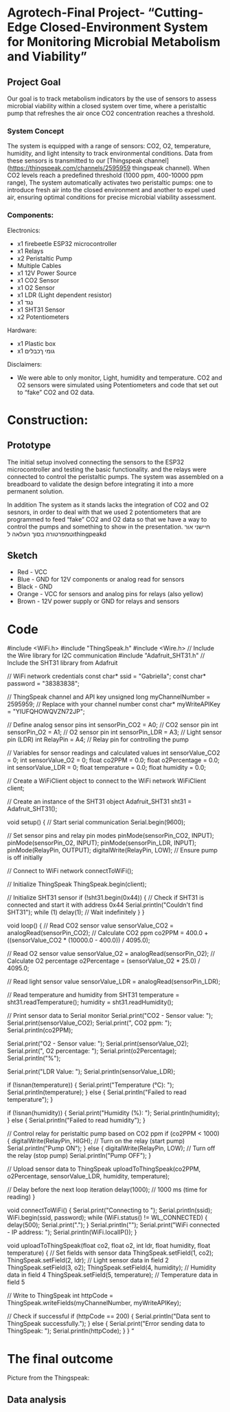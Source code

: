 # Agrotech-Final Project- “Cutting-Edge Closed-Environment System for Monitoring Microbial Metabolism and Viability”
## Project Goal
Our goal is to track metabolism indicators by the use of sensors to assess microbial viability within a closed system over time, where a peristaltic pump that refreshes the air once CO2 concentration reaches a threshold.
### System Concept
The system is equipped with a range of sensors: CO2, O2, temperature, humidity, and light intensity to track environmental conditions. Data from these sensors is transmitted to our [Thingspeak channel] (https://thingspeak.com/channels/2595959 thingspeak channel). When CO2 levels reach a predefined threshold (1000 ppm, 400-10000 ppm range), The system automatically activates two peristaltic pumps: one to introduce fresh air into the closed environment and another to expel used air, ensuring optimal conditions for precise microbial viability assessment.
### Components:

Electronics:

* x1 firebeetle ESP32 microcontroller 
* x1 Relays 
* x2 Peristaltic Pump 
* Multiple Cables
* x1 12V Power Source
* x1 CO2 Sensor
* x1 O2 Sensor
* x1 LDR (Light dependent resistor)
* x1 נגד
* x1 SHT31 Sensor
* x2 Potentiometers

Hardware:

* x1 Plastic box
* x1 גומי ךכבלים

Disclaimers:
* We were able to only monitor, Light, humidity and temperature. CO2 and O2 sensors were simulated using Potentiometers and code that set out to “fake” CO2 and O2 data.

# Construction:

## Prototype
The initial setup involved connecting the sensors to the ESP32 microcontroller and testing the basic functionality. and the relays were connected to control the peristaltic pumps. The system was assembled on a breadboard to validate the design before integrating it into a more permanent solution.

In addition The system as it stands lacks the integration of CO2 and O2 sesnors, in order to deal with that we used 2 potentiometers that are programmed to feed “fake” CO2 and O2 data so that we have a way to control the pumps and something to show in the presentation.
חיישני אור וטמפרטורה 
בסוך העלאה לthingpeakd

## Sketch
  * Red - VCC
  * Blue - GND for 12V components or analog read for sensors
  * Black - GND
  * Orange - VCC for sensors and analog pins for relays (also yellow)
  * Brown - 12V power supply or GND for relays and sensors

# Code

#include <WiFi.h>
#include "ThingSpeak.h"
#include <Wire.h>      // Include the Wire library for I2C communication
#include "Adafruit_SHT31.h" // Include the SHT31 library from Adafruit


// WiFi network credentials
const char* ssid = "Gabriella";
const char* password = "38383838";


// ThingSpeak channel and API key
unsigned long myChannelNumber = 2595959; // Replace with your channel number
const char* myWriteAPIKey = "YIUFQHOWQVZN72JP";


// Define analog sensor pins
int sensorPin_CO2 = A0;   // CO2 sensor pin
int sensorPin_O2 = A1;    // O2 sensor pin
int sensorPin_LDR = A3;   // Light sensor pin (LDR)
int RelayPin = A4;        // Relay pin for controlling the pump


// Variables for sensor readings and calculated values
int sensorValue_CO2 = 0;
int sensorValue_O2 = 0;
float co2PPM = 0.0;
float o2Percentage = 0.0;
int sensorValue_LDR = 0;
float temperature = 0.0;
float humidity = 0.0;


// Create a WiFiClient object to connect to the WiFi network
WiFiClient client;


// Create an instance of the SHT31 object
Adafruit_SHT31 sht31 = Adafruit_SHT31();


void setup() {
 // Start serial communication
 Serial.begin(9600);


 // Set sensor pins and relay pin modes
 pinMode(sensorPin_CO2, INPUT);
 pinMode(sensorPin_O2, INPUT);
 pinMode(sensorPin_LDR, INPUT);
 pinMode(RelayPin, OUTPUT);
 digitalWrite(RelayPin, LOW); // Ensure pump is off initially


 // Connect to WiFi network
 connectToWiFi();


 // Initialize ThingSpeak
 ThingSpeak.begin(client);


 // Initialize SHT31 sensor
 if (!sht31.begin(0x44)) {   // Check if SHT31 is connected and start it with address 0x44
   Serial.println("Couldn't find SHT31");
   while (1) delay(1);  // Wait indefinitely
 }
}


void loop() {
 // Read CO2 sensor value
 sensorValue_CO2 = analogRead(sensorPin_CO2);
 // Calculate CO2 ppm
 co2PPM = 400.0 + ((sensorValue_CO2 * (10000.0 - 400.0)) / 4095.0);


 // Read O2 sensor value
 sensorValue_O2 = analogRead(sensorPin_O2);
 // Calculate O2 percentage
 o2Percentage = (sensorValue_O2 * 25.0) / 4095.0;


 // Read light sensor value
 sensorValue_LDR = analogRead(sensorPin_LDR);


 // Read temperature and humidity from SHT31
 temperature = sht31.readTemperature();
 humidity = sht31.readHumidity();


 // Print sensor data to Serial monitor
 Serial.print("CO2 - Sensor value: ");
 Serial.print(sensorValue_CO2);
 Serial.print(", CO2 ppm: ");
 Serial.println(co2PPM);


 Serial.print("O2 - Sensor value: ");
 Serial.print(sensorValue_O2);
 Serial.print(", O2 percentage: ");
 Serial.print(o2Percentage);
 Serial.println("%");


 Serial.print("LDR Value: ");
 Serial.println(sensorValue_LDR);


 if (!isnan(temperature)) {
   Serial.print("Temperature (°C): ");
   Serial.println(temperature);
 } else {
   Serial.println("Failed to read temperature");
 }


 if (!isnan(humidity)) {
   Serial.print("Humidity (%): ");
   Serial.println(humidity);
 } else {
   Serial.println("Failed to read humidity");
 }


 // Control relay for peristaltic pump based on CO2 ppm
 if (co2PPM < 1000) {
   digitalWrite(RelayPin, HIGH); // Turn on the relay (start pump)
   Serial.println("Pump ON");
 } else {
   digitalWrite(RelayPin, LOW); // Turn off the relay (stop pump)
   Serial.println("Pump OFF");
 }


 // Upload sensor data to ThingSpeak
 uploadToThingSpeak(co2PPM, o2Percentage, sensorValue_LDR, humidity, temperature);


 // Delay before the next loop iteration
 delay(1000); // 1000 ms (time for reading)
}


void connectToWiFi() {
 Serial.print("Connecting to ");
 Serial.println(ssid);
 WiFi.begin(ssid, password);
 while (WiFi.status() != WL_CONNECTED) {
   delay(500);
   Serial.print(".");
 }
 Serial.println("");
 Serial.print("WiFi connected - IP address: ");
 Serial.println(WiFi.localIP());
}


void uploadToThingSpeak(float co2, float o2, int ldr, float humidity, float temperature) {
 // Set fields with sensor data
 ThingSpeak.setField(1, co2);
 ThingSpeak.setField(2, ldr);  // Light sensor data in field 2
 ThingSpeak.setField(3, o2);
 ThingSpeak.setField(4, humidity);  // Humidity data in field 4
 ThingSpeak.setField(5, temperature);  // Temperature data in field 5


 // Write to ThingSpeak
 int httpCode = ThingSpeak.writeFields(myChannelNumber, myWriteAPIKey);


 // Check if successful
 if (httpCode == 200) {
   Serial.println("Data sent to ThingSpeak successfully.");
 } else {
   Serial.print("Error sending data to ThingSpeak: ");
   Serial.println(httpCode);
 }
}
“

# The final outcome

Picture from the Thingspeak:

## Data analysis
